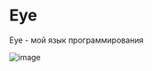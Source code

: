 # Eye
Eye - мой язык программирования

![image](https://github.com/tailogs/MyLang/assets/69743960/41e83ed3-8952-4060-9f3e-ec88dedf219b)
